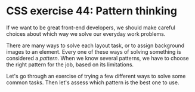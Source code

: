 # CSS exercise 44: Pattern thinking

If we want to be great front-end developers, we should make careful choices about which way we solve our everyday work problems.

There are many ways to solve each layout task, or to assign background images to an element. Every one of these ways of solving something is considered a _pattern_. When we know several patterns, we have to choose the right pattern for the job, based on its limitations.

Let's go through an exercise of trying a few different ways to solve some common tasks.
Then let's assess which pattern is the best one to use.
